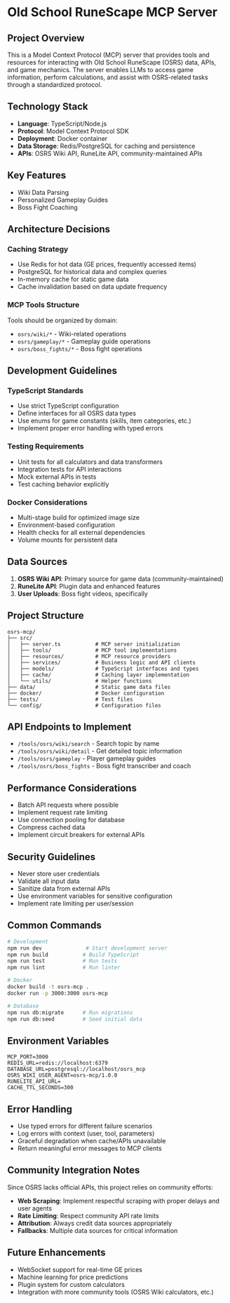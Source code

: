 # Old School RuneScape MCP Server

## Project Overview
This is a Model Context Protocol (MCP) server that provides tools and resources for interacting with Old School RuneScape (OSRS) data, APIs, and game mechanics. The server enables LLMs to access game information, perform calculations, and assist with OSRS-related tasks through a standardized protocol.

## Technology Stack
- **Language**: TypeScript/Node.js
- **Protocol**: Model Context Protocol SDK
- **Deployment**: Docker container
- **Data Storage**: Redis/PostgreSQL for caching and persistence
- **APIs**: OSRS Wiki API, RuneLite API, community-maintained APIs

## Key Features
- Wiki Data Parsing
- Personalized Gameplay Guides
- Boss Fight Coaching

## Architecture Decisions

### Caching Strategy
- Use Redis for hot data (GE prices, frequently accessed items)
- PostgreSQL for historical data and complex queries
- In-memory cache for static game data
- Cache invalidation based on data update frequency

### MCP Tools Structure
Tools should be organized by domain:
- `osrs/wiki/*` - Wiki-related operations
- `osrs/gameplay/*` - Gameplay guide operations
- `osrs/boss_fights/*` - Boss fight operations

## Development Guidelines

### TypeScript Standards
- Use strict TypeScript configuration
- Define interfaces for all OSRS data types
- Use enums for game constants (skills, item categories, etc.)
- Implement proper error handling with typed errors

### Testing Requirements
- Unit tests for all calculators and data transformers
- Integration tests for API interactions
- Mock external APIs in tests
- Test caching behavior explicitly

### Docker Considerations
- Multi-stage build for optimized image size
- Environment-based configuration
- Health checks for all external dependencies
- Volume mounts for persistent data

## Data Sources
1. **OSRS Wiki API**: Primary source for game data (community-maintained)
2. **RuneLite API**: Plugin data and enhanced features
5. **User Uploads**: Boss fight videos, specifically

## Project Structure
```
osrs-mcp/
├── src/
│   ├── server.ts           # MCP server initialization
│   ├── tools/              # MCP tool implementations
│   ├── resources/          # MCP resource providers
│   ├── services/           # Business logic and API clients
│   ├── models/             # TypeScript interfaces and types
│   ├── cache/              # Caching layer implementation
│   └── utils/              # Helper functions
├── data/                   # Static game data files
├── docker/                 # Docker configuration
├── tests/                  # Test files
└── config/                 # Configuration files

```

## API Endpoints to Implement
- `/tools/osrs/wiki/search` - Search topic by name
- `/tools/osrs/wiki/detail` - Get detailed topic information
- `/tools/osrs/gameplay` - Player gameplay guides
- `/tools/osrs/boss_fights` - Boss fight transcriber and coach

## Performance Considerations
- Batch API requests where possible
- Implement request rate limiting
- Use connection pooling for database
- Compress cached data
- Implement circuit breakers for external APIs

## Security Guidelines
- Never store user credentials
- Validate all input data
- Sanitize data from external APIs
- Use environment variables for sensitive configuration
- Implement rate limiting per user/session

## Common Commands
```bash
# Development
npm run dev              # Start development server
npm run build           # Build TypeScript
npm run test            # Run tests
npm run lint            # Run linter

# Docker
docker build -t osrs-mcp .
docker run -p 3000:3000 osrs-mcp

# Database
npm run db:migrate      # Run migrations
npm run db:seed         # Seed initial data
```

## Environment Variables
```
MCP_PORT=3000
REDIS_URL=redis://localhost:6379
DATABASE_URL=postgresql://localhost/osrs_mcp
OSRS_WIKI_USER_AGENT=osrs-mcp/1.0.0
RUNELITE_API_URL=
CACHE_TTL_SECONDS=300
```

## Error Handling
- Use typed errors for different failure scenarios
- Log errors with context (user, tool, parameters)
- Graceful degradation when cache/APIs unavailable
- Return meaningful error messages to MCP clients

## Community Integration Notes
Since OSRS lacks official APIs, this project relies on community efforts:
- **Web Scraping**: Implement respectful scraping with proper delays and user agents
- **Rate Limiting**: Respect community API rate limits
- **Attribution**: Always credit data sources appropriately
- **Fallbacks**: Multiple data sources for critical information

## Future Enhancements
- WebSocket support for real-time GE prices
- Machine learning for price predictions
- Plugin system for custom calculators
- Integration with more community tools (OSRS Wiki calculators, etc.)
